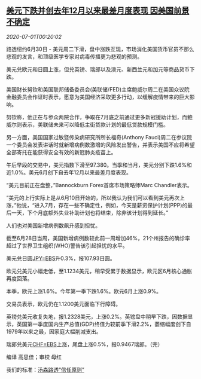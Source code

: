 <!--1593564926000-->
[美元下跌并创去年12月以来最差月度表现 因美国前景不确定](https://cn.reuters.com/article/forex-close-0630-tues-idCNKBS2423W3)
------

<div><i>2020-07-01T00:20:02</i></div><div class="StandardArticleBody_body"><p>路透纽约6月30日 - 美元周二下滑，盘中涨跌互现，市场消化美国货币官员不那么悲观的发言，和顶级医学专家对病毒传播更为悲观的预测。 </p><p>美元兑欧元和日圆上涨，但兑英镑、瑞郎以及澳元、新西兰元和加元等商品货币下跌。 </p><p>美国财长努钦和美国联邦储备委员会(美联储/FED)主席鲍威尔周二在美国众议院金融委员会作证时表示，愿意为美国经济采取更多行动，以缓解疫情带来的巨大影响。 </p><p>努钦称，他正在与参众两院合作，争取在7月底之前通过更多新冠援助计划，而鲍威尔则表示，美联储未来可以降低主街贷款计划的最低贷款规模门槛。 </p><p>另一方面，美国国家过敏暨传染病研究所所长福奇(Anthony Fauci)周二在参议院一个委员会发表讲话时就新增病例数激增的风险发出警告，并表示美国不应将希望全部寄托在能获得安全有效的新冠肺炎疫苗上。 </p><p>午后早段的交易中，美元指数下滑至97.380。当季和当月，美元分别下跌1.6%和近1.0%。美元6月创下自去年12月以来最差月度表现。 </p><p>“美元目前正在盘整，”Bannockburn Forex首席市场策略师Marc Chandler表示。 </p><p>“美元的上行实际上是从6月10日开始的，所以我认为我们可以看到美元再次上涨，”他说，“进入7月，存在一些不确定性，例如，今天是薪资保护计划(PPP)的最后一天，下个月底额外失业补助计划也将结束，除非该计划得到延长。” </p><p>人们也对美国新增病例数飙升感到担忧。 </p><p>截至6月28日当周，美国新增病例数较此前一周增加46%，21个州报告的确诊率超过了世界卫生组织(WHO)警告该引起担忧的水平。 </p><p>美元兑日圆<a href="/investing/currencies/quote?srcCurr=JPY&destCurr=USD">JPY=EBS</a>升0.3%，报107.93日圆。 </p><p>欧元兑美元小幅走低，至1.1234美元，稍早受累于数据显示，欧元区6月核心通胀再度回落。 </p><p>本季，欧元上涨1.6%。今年第一季下跌1.6%。欧元6月上涨0.9%。 </p><p>交易员表示，欧元仍在1.1200美元面临下行障碍。 </p><p>英镑兑美元收复失地，报1.2328美元，上涨0.2%。英镑盘中稍早下跌，因数据显示，英国第一季度国内生产总值(GDP)终值为较前季下滑2.2%，萎缩幅度创下自1979年以来之最，因家庭大幅削减支出。 </p><p>瑞郎兑美元<a href="/investing/currencies/quote?srcCurr=CHF&destCurr=USD">CHF=EBS</a>上涨，尾盘上涨0.5%，报0.9467瑞郎。（完） </p><div class="Attribution_container"><div class="Attribution_attribution"><p class="Attribution_content">编译 高思佳；审校 母红</p></div></div><div class="StandardArticleBody_trustBadgeContainer"><span class="StandardArticleBody_trustBadgeTitle">我们的标准：</span><span class="trustBadgeUrl"><a href="https://www.thomsonreuters.cn/content/dam/openweb/documents/pdf/china/brochures/about-us-1.pdf">汤森路透“信任原则”</a></span></div></div>
